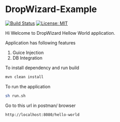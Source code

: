 # DropWizard-Example
[![Build Status](https://travis-ci.org/Someshbose/DropWizard-Example.svg?branch=development)](https://travis-ci.org/Someshbose/DropWizard-Example)
[![License: MIT](https://img.shields.io/badge/License-MIT-yellow.svg)](https://opensource.org/licenses/MIT)

Hi Welcome to DropWizard Hellow World application.

Application has following features
1) Guice Injection 
2) DB Integration

To install dependency and run build
```sh
mvn clean install
```

To run the application
```sh
sh run.sh
```

Go to this url in postman/ browser
```sh
http://localhost:8080/hello-world
```